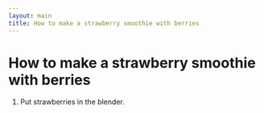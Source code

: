 ```yaml
---
layout: main
title: How to make a strawberry smoothie with berries
---
```


# How to make a strawberry smoothie with berries

1. Put strawberries in the blender. 
<!-- image here -->
